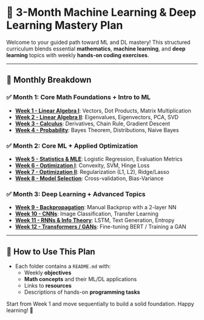 # 📘 3-Month Machine Learning & Deep Learning Mastery Plan

Welcome to your guided path toward ML and DL mastery! This structured curriculum blends essential **mathematics**, **machine learning**, and **deep learning** topics with weekly **hands-on coding exercises**.

---

## 📅 Monthly Breakdown

### ✅ Month 1: Core Math Foundations + Intro to ML
- **[Week 1 - Linear Algebra I](Month1_Week1_LinearAlgebra1)**: Vectors, Dot Products, Matrix Multiplication
- **[Week 2 - Linear Algebra II](Month1_Week2_LinearAlgebra2)**: Eigenvalues, Eigenvectors, PCA, SVD
- **[Week 3 - Calculus](Month1_Week3_Calculus)**: Derivatives, Chain Rule, Gradient Descent
- **[Week 4 - Probability](Month1_Week4_Probability)**: Bayes Theorem, Distributions, Naive Bayes

### ✅ Month 2: Core ML + Applied Optimization
- **[Week 5 - Statistics & MLE](Month2_Week5_Statistics_MLE)**: Logistic Regression, Evaluation Metrics
- **[Week 6 - Optimization I](Month2_Week6_Optimization1)**: Convexity, SVM, Hinge Loss
- **[Week 7 - Optimization II](Month2_Week7_Optimization2)**: Regularization (L1, L2), Ridge/Lasso
- **[Week 8 - Model Selection](Month2_Week8_ModelSelection)**: Cross-validation, Bias-Variance

### ✅ Month 3: Deep Learning + Advanced Topics
- **[Week 9 - Backpropagation](Month3_Week9_Backprop)**: Manual Backprop with a 2-layer NN
- **[Week 10 - CNNs](Month3_Week10_CNNs)**: Image Classification, Transfer Learning
- **[Week 11 - RNNs & Info Theory](Month3_Week11_RNNs_InformationTheory)**: LSTM, Text Generation, Entropy
- **[Week 12 - Transformers / GANs](Month3_Week12_Transformers_GANs)**: Fine-tuning BERT / Training a GAN

---

## 🔧 How to Use This Plan

- Each folder contains a `README.md` with:
  - Weekly **objectives**
  - **Math concepts** and their ML/DL applications
  - Links to **resources**
  - Descriptions of hands-on **programming tasks**

Start from Week 1 and move sequentially to build a solid foundation. Happy learning! 🚀
